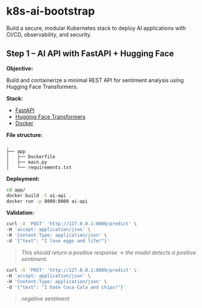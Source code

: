 # k8s-ai-bootstrap

Build a secure, modular Kubernetes stack to deploy AI applications with CI/CD, observability, and security.

## Step 1 – AI API with FastAPI + Hugging Face

**Objective:**

Build and containerize a minimal REST API for sentiment analysis using Hugging Face Transformers.

**Stack:**

- [FastAPI](https://fastapi.tiangolo.com/)
- [Hugging Face Transformers](https://huggingface.co/)
- [Docker](https://www.docker.com/)

**File structure:**

```
.
├── app
│   ├── Dockerfile
│   ├── main.py
│   └── requirements.txt
```

**Deployment:**

```bash
cd app/
docker build -t ai-api .
docker run -p 8000:8000 ai-api
````

**Validation:**

```bash
curl -X 'POST' 'http://127.0.0.1:8000/predict' \
-H 'accept: application/json' \
-H 'Content-Type: application/json' \
-d '{"text": "I love eggs and life!"}'
```

> *This should return a positive response → the model detects a positive sentiment.*

```bash
curl -X 'POST' 'http://127.0.0.1:8000/predict' \
-H 'accept: application/json' \
-H 'Content-Type: application/json' \
-d '{"text": "I hate Coca-Cola and chips!"}'
```

> *negative sentiment.*